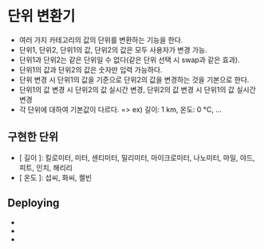 # 단위 변환기

- 여러 가지 카테고리의 값의 단위를 변환하는 기능을 한다.
- 단위1, 단위2, 단위1의 값, 단위2의 값은 모두 사용자가 변경 가능.
- 단위1과 단위2는 같은 단위일 수 없다(같은 단위 선택 시 swap과 같은 효과).
- 단위1의 값과 단위2의 값은 숫자만 입력 가능하다.
- 단위 변경 시 단위1의 값을 기준으로 단위2의 값을 변경하는 것을 기본으로 한다.
- 단위1의 값 변경 시 단위2의 값 실시간 변경, 단위2의 값 변경 시 단위1의 값 실시간 변경
- 각 단위에 대하여 기본값이 다르다. => ex) 길이: 1 km, 온도: 0 °C, ...

## 구현한 단위

- [ 길이 ]: 킬로미터, 미터, 센티미터, 밀리미터, 마이크로미터, 나노미터, 마일, 야드, 피트, 인치, 해리리
- [ 온도 ]: 섭씨, 화씨, 켈빈

## Deploying

- [ Vercel ]: https://unit-converter-sepia-nine.vercel.app/
- [ Netlify ]: https://barleymilk-unit-converter.netlify.app/
- [ AWS amplify ]: https://main.d8bniunuu4m4x.amplifyapp.com/
